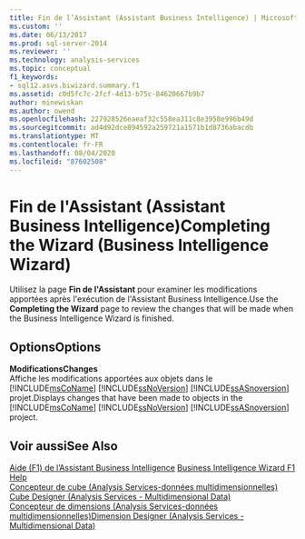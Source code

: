 ```yaml
---
title: Fin de l’Assistant (Assistant Business Intelligence) | Microsoft Docs
ms.custom: ''
ms.date: 06/13/2017
ms.prod: sql-server-2014
ms.reviewer: ''
ms.technology: analysis-services
ms.topic: conceptual
f1_keywords:
- sql12.asvs.biwizard.summary.f1
ms.assetid: c0d5fc7c-2fcf-4d13-b75c-84620667b9b7
author: minewiskan
ms.author: owend
ms.openlocfilehash: 227928526eaeaf32c558ea311c8e3958e996b49d
ms.sourcegitcommit: ad4d92dce894592a259721a1571b1d8736abacdb
ms.translationtype: MT
ms.contentlocale: fr-FR
ms.lasthandoff: 08/04/2020
ms.locfileid: "87602508"
---
```

# <a name="completing-the-wizard-business-intelligence-wizard"></a><span data-ttu-id="6f1cf-102">Fin de l'Assistant (Assistant Business Intelligence)</span><span class="sxs-lookup"><span data-stu-id="6f1cf-102">Completing the Wizard (Business Intelligence Wizard)</span></span>
  <span data-ttu-id="6f1cf-103">Utilisez la page **Fin de l'Assistant** pour examiner les modifications apportées après l'exécution de l'Assistant Business Intelligence.</span><span class="sxs-lookup"><span data-stu-id="6f1cf-103">Use the **Completing the Wizard** page to review the changes that will be made when the Business Intelligence Wizard is finished.</span></span>  
  
## <a name="options"></a><span data-ttu-id="6f1cf-104">Options</span><span class="sxs-lookup"><span data-stu-id="6f1cf-104">Options</span></span>  
 <span data-ttu-id="6f1cf-105">**Modifications**</span><span class="sxs-lookup"><span data-stu-id="6f1cf-105">**Changes**</span></span>  
 <span data-ttu-id="6f1cf-106">Affiche les modifications apportées aux objets dans le [!INCLUDE[msCoName](../includes/msconame-md.md)] [!INCLUDE[ssNoVersion](../includes/ssnoversion-md.md)] [!INCLUDE[ssASnoversion](../includes/ssasnoversion-md.md)] projet.</span><span class="sxs-lookup"><span data-stu-id="6f1cf-106">Displays changes that have been made to objects in the [!INCLUDE[msCoName](../includes/msconame-md.md)] [!INCLUDE[ssNoVersion](../includes/ssnoversion-md.md)] [!INCLUDE[ssASnoversion](../includes/ssasnoversion-md.md)] project.</span></span>  
  
## <a name="see-also"></a><span data-ttu-id="6f1cf-107">Voir aussi</span><span class="sxs-lookup"><span data-stu-id="6f1cf-107">See Also</span></span>  
 <span data-ttu-id="6f1cf-108">[Aide (F1) de l’Assistant Business Intelligence](business-intelligence-wizard-f1-help.md) </span><span class="sxs-lookup"><span data-stu-id="6f1cf-108">[Business Intelligence Wizard F1 Help](business-intelligence-wizard-f1-help.md) </span></span>  
 <span data-ttu-id="6f1cf-109">[Concepteur de cube &#40;Analysis Services-données multidimensionnelles&#41;](cube-designer-analysis-services-multidimensional-data.md) </span><span class="sxs-lookup"><span data-stu-id="6f1cf-109">[Cube Designer &#40;Analysis Services - Multidimensional Data&#41;](cube-designer-analysis-services-multidimensional-data.md) </span></span>  
 [<span data-ttu-id="6f1cf-110">Concepteur de dimensions &#40;Analysis Services-données multidimensionnelles&#41;</span><span class="sxs-lookup"><span data-stu-id="6f1cf-110">Dimension Designer &#40;Analysis Services - Multidimensional Data&#41;</span></span>](dimension-designer-analysis-services-multidimensional-data.md)  
  
  
